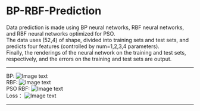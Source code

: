 # BP-RBF-Prediction
Data prediction is made using BP neural networks, RBF neural networks, and RBF neural networks optimized for PSO.  
The data uses (52,4) of shape, divided into training sets and test sets, and predicts four features (controlled by num=1,2,3,4 parameters).  
Finally, the renderings of the neural network on the training and test sets, respectively, and the errors on the training and test sets are output.  
****
BP:
![Image text](https://github.com/stxupengyu/BP-RBF-Prediction/blob/master/img-folder/1.png)  
RBF:
![Image text](https://github.com/stxupengyu/BP-RBF-Prediction/blob/master/img-folder/2.png)  
PSO RBF:
![Image text](https://github.com/stxupengyu/BP-RBF-Prediction/blob/master/img-folder/3.png)  
Loss：
![Image text](https://github.com/stxupengyu/BP-RBF-Prediction/blob/master/img-folder/4.png)  
****

